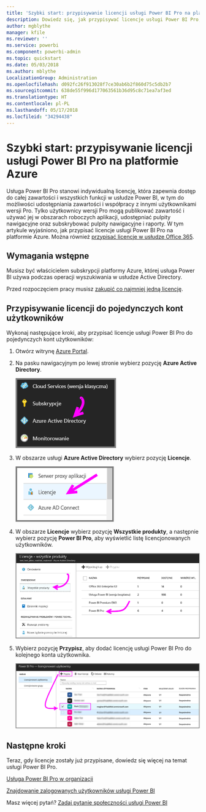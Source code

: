 ```yaml
---
title: 'Szybki start: przypisywanie licencji usługi Power BI Pro na platformie Azure'
description: Dowiedz się, jak przypisywać licencje usługi Power BI Pro, umożliwiając użytkownikom dostęp do całej zawartości i wszystkich funkcji w usłudze Power BI.
author: mgblythe
manager: kfile
ms.reviewer: ''
ms.service: powerbi
ms.component: powerbi-admin
ms.topic: quickstart
ms.date: 05/03/2018
ms.author: mblythe
LocalizationGroup: Administration
ms.openlocfilehash: d092fc26f913028f7ce30ab6b2f860d75c5db2b7
ms.sourcegitcommit: 638de55f996d177063561b36d95c8c71ea7af3ed
ms.translationtype: HT
ms.contentlocale: pl-PL
ms.lasthandoff: 05/17/2018
ms.locfileid: "34294438"
---
```

# <a name="quickstart-assign-power-bi-pro-licenses-in-azure"></a>Szybki start: przypisywanie licencji usługi Power BI Pro na platformie Azure

Usługa Power BI Pro stanowi indywidualną licencję, która zapewnia dostęp do całej zawartości i wszystkich funkcji w usłudze Power BI, w tym do możliwości udostępniania zawartości i współpracy z innymi użytkownikami wersji Pro. Tylko użytkownicy wersji Pro mogą publikować zawartość i używać jej w obszarach roboczych aplikacji, udostępniać pulpity nawigacyjne oraz subskrybować pulpity nawigacyjne i raporty. W tym artykule wyjaśniono, jak przypisać licencje usługi Power BI Pro na platformie Azure. Można również [przypisać licencje w usłudze Office 365](service-admin-assigning-power-bi-pro-licenses.md).


## <a name="prerequisites"></a>Wymagania wstępne

Musisz być właścicielem subskrypcji platformy Azure, której usługa Power BI używa podczas operacji wyszukiwania w usłudze Active Directory.

Przed rozpoczęciem pracy musisz [zakupić co najmniej jedną licencję](service-admin-purchasing-power-bi-pro.md).


## <a name="assign-licenses-to-individual-user-accounts"></a>Przypisywanie licencji do pojedynczych kont użytkowników

Wykonaj następujące kroki, aby przypisać licencje usługi Power BI Pro do pojedynczych kont użytkowników:

1. Otwórz witrynę [Azure Portal](https://ms.portal.azure.com/#@microsoft.onmicrosoft.com/dashboard/private/39bc3cf7-31a4-43f6-954c-f2d69ca2f0). 

2. Na pasku nawigacyjnym po lewej stronie wybierz pozycję **Azure Active Directory**.

    ![Azure Active Directory](media/service-admin-assigning-power-bi-pro-licenses-azure/service-assigning-power-bi-pro-licenses-01.png)

3. W obszarze usługi **Azure Active Directory** wybierz pozycję **Licencje**.

    ![Licencje](media/service-admin-assigning-power-bi-pro-licenses-azure/service-assigning-power-bi-pro-licenses-02.png)

4. W obszarze **Licencje** wybierz pozycję **Wszystkie produkty**, a następnie wybierz pozycję **Power BI Pro**, aby wyświetlić listę licencjonowanych użytkowników.

    ![Licencje — wszystkie produkty](media/service-admin-assigning-power-bi-pro-licenses-azure/service-assigning-power-bi-pro-licenses-03.png)

5. Wybierz pozycję **Przypisz**, aby dodać licencję usługi Power BI Pro do kolejnego konta użytkownika.

    ![Przypisywanie licencji](media/service-admin-assigning-power-bi-pro-licenses-azure/service-assigning-power-bi-pro-licenses-04.png)


## <a name="next-steps"></a>Następne kroki

Teraz, gdy licencje zostały już przypisane, dowiedz się więcej na temat usługi Power BI Pro.

[Usługa Power BI Pro w organizacji](service-admin-power-bi-pro-in-your-organization.md)

[Znajdowanie zalogowanych użytkowników usługi Power BI](service-admin-access-usage.md)

Masz więcej pytań? [Zadaj pytanie społeczności usługi Power BI](https://community.powerbi.com/)